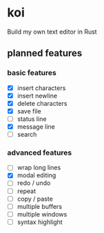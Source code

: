 # koi

Build my own text editor in Rust

## planned features

### basic features

- [x] insert characters
- [x] insert newline
- [x] delete characters
- [x] save file
- [ ] status line
- [x] message line
- [ ] search

### advanced features

- [ ] wrap long lines
- [x] modal editing
- [ ] redo / undo
- [ ] repeat
- [ ] copy / paste
- [ ] multiple buffers
- [ ] multiple windows
- [ ] syntax highlight
